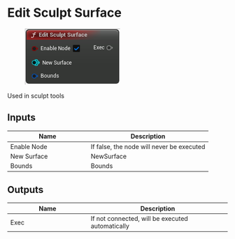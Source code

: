 # Edit Sculpt Surface

<div align="left" data-full-width="false">

<figure><img src="Edit_Sculpt_Surface.png" alt=""><figcaption></figcaption></figure>

</div>

Used in sculpt tools

## Inputs

<table>
<thead><tr><th width="170">Name</th><th>Description</th></tr></thead>
<tbody>
<tr><td>Enable Node</td><td>If false, the node will never be executed</td></tr>
<tr><td>New Surface</td><td>NewSurface</td></tr>
<tr><td>Bounds</td><td>Bounds</td></tr>
</tbody>
</table>

## Outputs

<table>
<thead><tr><th width="170">Name</th><th>Description</th></tr></thead>
<tbody>
<tr><td>Exec</td><td>If not connected, will be executed automatically</td></tr>
</tbody>
</table>